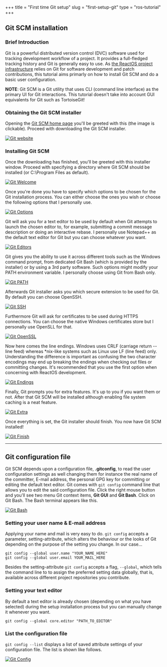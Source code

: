 +++
title = "First time Git setup"
slug = "first-setup-git"
type = "ros-tutorial"
+++

## Git SCM installation
### Brief Introduction

Git is a powerful distributed version control (DVC) software used for tracking development workflow of a project. It provides a full-fledged tracking history and Git is generally easy to use. As [the ReactOS project infrastructure](https://github.com/reactos/reactos) relies on Git for software development and patch contributions, this tutorial aims primarly on how to install Git SCM and do a basic user configuration.

**NOTE**: Git SCM is a Git utility that uses CLI (command line interface) as the primary UI for Git interactions. This tutorial doesn't take into account GUI equivalents for Git such as TortoiseGit!

### Obtaining the Git SCM installer

Opening the [Git SCM home page](https://git-scm.com) you'll be greeted with this (the image is clickable). Proceed with downloading the Git SCM installer.

[![Git website](../images/first-setup-git/git-site.png)](../images/first-setup-git/git-site.png)

### Installing Git SCM

Once the downloading has finished, you'll be greeted with this installer window. Proceed with specifying a directory where Git SCM should be installed (or C:\\Program Files as default).

[![Git Welcome](../images/first-setup-git/git-welcome.png)](../images/first-setup-git/git-welcome.png)

Once you're done you have to specify which options to be chosen for the Git installation process. You can either choose the ones you wish or choose the following options that I personally use.

[![Git Options](../images/first-setup-git/git-component.png)](../images/first-setup-git/git-component.png)

Git will ask you for a text editor to be used by default when Git attempts to launch the chosen editor to, for example, submitting a commit message description or doing an interactive rebase. I personally use Notepad++ as the default text editor for Git but you can choose whatever you want.

[![Git Editors](../images/first-setup-git/git-editor.png)](../images/first-setup-git/git-editor.png)

Git gives you the ability to use it across different tools such as the Windows command prompt, from dedicated Git Bash (which is provided by the installer) or by using a 3rd party software. Such options might modify your PATH environment variable. I personally choose using Git from Bash only.

[![Git PATH](../images/first-setup-git/git-use.png)](../images/first-setup-git/git-use.png)

Afterwards Git installer asks you which secure extension to be used for Git. By default you can choose OpenSSH.

[![Git SSH](../images/first-setup-git/git-ssh.png)](../images/first-setup-git/git-ssh.png)

Furthermore Git will ask for certificates to be used during HTTPS connections. You can choose the native Windows certificates store but I personally use OpenSLL for that.

[![Git OpenSSL](../images/first-setup-git/git-openssl.png)](../images/first-setup-git/git-openssl.png)

Now here comes the line endings. Windows uses CRLF (carriage return -- line feed) whereas \*nix-like systems such as Linux use LF (line feed) only. Understanding the difference is important as confusing the two character encodings may end up breaking the endings when checking out files or committing changes. It's recommended that you use the first option when concerning with ReactOS development.

[![Git Endings](../images/first-setup-git/git-endings.png)](../images/first-setup-git/git-endings.png)

Finally, Git prompts you for extra features. It's up to you if you want them or not. After that Git SCM will be installed although enabling file system caching is a neat feature.

[![Git Extra](../images/first-setup-git/git-extra.png)](../images/first-setup-git/git-extra.png)

Once everything is set, the Git installer should finish. You now have Git SCM installed!

[![Git Finish](../images/first-setup-git/git-install-finish.png)](../images/first-setup-git/git-install-finish.png)

* * *


## Git configuration file

Git SCM depends upon a configuration file, **.gitconfig**, to read the user configuration settings as well changing them for instance the real name of the committer, E-mail address, the personal GPG key for committing or editing the default text editor. Git comes with `git config` command line that allows you to edit the said configuration file. Click the right mouse button and you'll see two menu Git context items, **Git GUI** and **Git Bash**. Click on Git Bash. The Bash terminal appears like this.

[![Git Bash](../images/first-setup-git/git-bash.png)](/images/first-setup-git/git-bash.png)

### Setting your user name & E-mail address

Applying your name and mail is very easy to do. `git config` accepts a parameter, setting-attribute, which alters the behaviour or the looks of Git depending on the purpose of the setting you change. In our case...

`git config --global user.name "YOUR_NAME_HERE"`  
`git config --global user.email YOUR_MAIL_HERE`

Besides the setting-attribute `git config` accepts a flag, `--global`, which tells the command line to to assign the preferred setting data globally, that is, available across different project repositories you contribute.

### Setting your text editor

By default a text editor is already chosen (depending on what you have selected) during the setup installation process but you can manually change it whenever you want.

`git config --global core.editor "PATH_TO_EDITOR"`

### List the configuration file

`git config --list` displays a list of saved attribute settings of your configuration file. The list is shown like follows.

[![Git Config](../images/first-setup-git/git-config.png)](/images/first-setup-git/git-config.png)